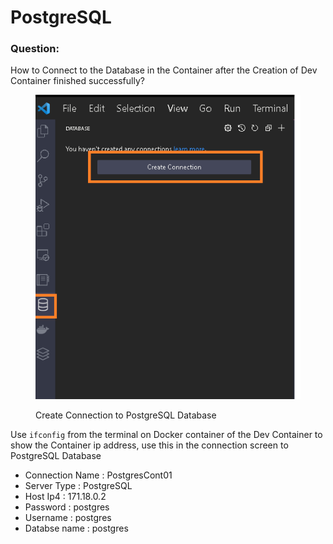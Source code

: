 # PostgreSQL

### Question:

How to Connect to the Database in the Container after the Creation of Dev Container finished successfully?

<figure><img src="../.gitbook/assets/01-connect-to-postgresql-database-from-vscode.png" alt=""><figcaption><p>Create Connection to PostgreSQL Database</p></figcaption></figure>

Use `ifconfig` from the terminal on Docker container of the Dev Container to show the Container ip address, use this in the connection screen to PostgreSQL Database

* Connection Name : PostgresCont01
* Server Type : PostgreSQL
* Host Ip4 : 171.18.0.2
* Password : postgres
* Username : postgres
* Databse name : postgres
